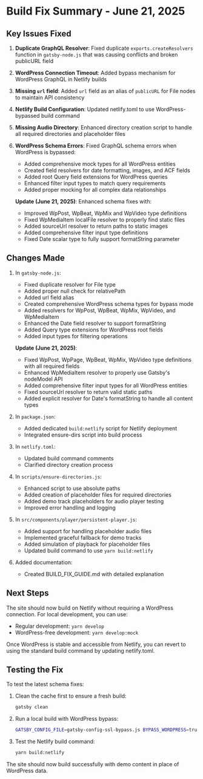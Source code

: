 # Build Fix Summary - June 21, 2025

## Key Issues Fixed

1. **Duplicate GraphQL Resolver**: Fixed duplicate `exports.createResolvers` function in `gatsby-node.js` that was causing conflicts and broken publicURL field
2. **WordPress Connection Timeout**: Added bypass mechanism for WordPress GraphQL in Netlify builds
3. **Missing `url` field**: Added `url` field as an alias of `publicURL` for File nodes to maintain API consistency
4. **Netlify Build Configuration**: Updated netlify.toml to use WordPress-bypassed build command
5. **Missing Audio Directory**: Enhanced directory creation script to handle all required directories and placeholder files
6. **WordPress Schema Errors**: Fixed GraphQL schema errors when WordPress is bypassed:
   - Added comprehensive mock types for all WordPress entities
   - Created field resolvers for date formatting, images, and ACF fields
   - Added root Query field extensions for WordPress queries
   - Enhanced filter input types to match query requirements
   - Added proper mocking for all complex data relationships
   
   **Update (June 21, 2025)**: Enhanced schema fixes with:
   - Improved WpPost, WpBeat, WpMix and WpVideo type definitions
   - Fixed WpMediaItem localFile resolver to properly find static files
   - Added sourceUrl resolver to return paths to static images
   - Added comprehensive filter input type definitions
   - Fixed Date scalar type to fully support formatString parameter

## Changes Made

1. In `gatsby-node.js`:
   - Fixed duplicate resolver for File type
   - Added proper null check for relativePath
   - Added url field alias
   - Created comprehensive WordPress schema types for bypass mode
   - Added resolvers for WpPost, WpBeat, WpMix, WpVideo, and WpMediaItem
   - Enhanced the Date field resolver to support formatString
   - Added Query type extensions for WordPress root fields
   - Added input types for filtering operations
   
   **Update (June 21, 2025)**:
   - Fixed WpPost, WpPage, WpBeat, WpMix, WpVideo type definitions with all required fields
   - Enhanced WpMediaItem resolver to properly use Gatsby's nodeModel API
   - Added comprehensive filter input types for all WordPress entities
   - Fixed sourceUrl resolver to return valid static paths
   - Added explicit resolver for Date's formatString to handle all content types

2. In `package.json`:
   - Added dedicated `build:netlify` script for Netlify deployment
   - Integrated ensure-dirs script into build process

3. In `netlify.toml`:
   - Updated build command comments
   - Clarified directory creation process

4. In `scripts/ensure-directories.js`:
   - Enhanced script to use absolute paths
   - Added creation of placeholder files for required directories
   - Added demo track placeholders for audio player testing
   - Improved error handling and logging

5. In `src/components/player/persistent-player.js`:
   - Added support for handling placeholder audio files
   - Implemented graceful fallback for demo tracks
   - Added simulation of playback for placeholder files
   - Updated build command to use `yarn build:netlify`

4. Added documentation:
   - Created BUILD_FIX_GUIDE.md with detailed explanation

## Next Steps

The site should now build on Netlify without requiring a WordPress connection. For local development, you can use:
- Regular development: `yarn develop`
- WordPress-free development: `yarn develop:mock`

Once WordPress is stable and accessible from Netlify, you can revert to using the standard build command by updating netlify.toml.

## Testing the Fix

To test the latest schema fixes:

1. Clean the cache first to ensure a fresh build:
   ```bash
   gatsby clean
   ```

2. Run a local build with WordPress bypass:
   ```bash
   GATSBY_CONFIG_FILE=gatsby-config-ssl-bypass.js BYPASS_WORDPRESS=true gatsby develop
   ```

3. Test the Netlify build command:
   ```bash
   yarn build:netlify
   ```

The site should now build successfully with demo content in place of WordPress data.
